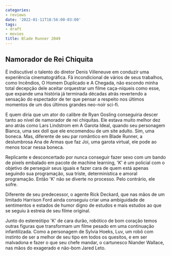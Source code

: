 ```yaml
---
categories:
- reviews
date: '2022-01-11T18:56:00-03:00'
tags:
- draft
- movies
title: Blade Runner 2049
---
```


## Namorador de Rei Chiquita

É indiscutível o talento do diretor Denis Villeneuve em conduzir uma experiência cinematográfica. Fã incondicional de vários de seus trabalhos, como Incêndios, O Homem Duplicado e A Chegada, não escondo minha total decepção dele aceitar orquestrar um filme caça-níqueis como esse, que expande uma história já terminada décadas atrás revertendo a sensação do espectador de ter que pensar a respeito nos últimos momentos de um dos últimos grandes neo-noir sci-fi.

E quem diria que um ator do calibre de Ryan Gosling conseguiria descer tanto ao nível de namorador de rei chiquitas. Ele estava muito melhor dez ano atrás como Lars Lindstrom em A Garota Ideal, quando seu personagem Bianca, uma sex doll que ele encomendou de um site adulto. Sim, uma boneca. Mas, diferente de seu par romântico em Blade Runner, a deslumbrosa Ana de Armas que faz Joi, uma garota virtual, ele pode ao menos tocar nessa boneca.

Replicante e desconcertado por nunca conseguir fazer sexo com um bando de pixels embalado em pacote de machine learning, 'K' é um policial com o objetivo de perseguir seus iguais e fazer cara de quem está apenas seguindo sua programação, sua triste, determinística e amoral programação. Então 'K' não se diverte no processo. Pelo contrário, ele sofre.

Diferente de seu predecessor, o agente Rick Deckard, que nas mãos de um limitado Harrison Ford ainda conseguiu criar uma ambiguidade de sentimentos e estados de humor digno de estudos e mais estudos ao que se seguiu à estreia de seu filme original.

Junto do estereótipo 'K' de cara durão, robótico de bom coração temos outras figuras que transformam um filme pesado em uma continuação infantilizada. Como a personagem de Sylvia Hoeks, Luv, um robô com instinto de ser a melhor de seu tipo em todos os quesitos, e em ser malvadona e fazer o que seu chefe mandar, o cartunesco Niander Wallace, nas mãos do exagerado e não-bom Jared Leto.
